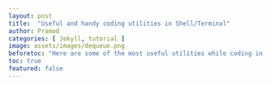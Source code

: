 ```yaml
---
layout: post
title:  "Useful and handy coding utilities in Shell/Terminal"
author: Pramod
categories: [ Jekyll, tutorial ]
image: assets/images/dequeue.png
beforetoc: "Here are some of the most useful utilities while coding in Shell/Terminal/Unix/Linux "
toc: true
featured: false
---
```


#